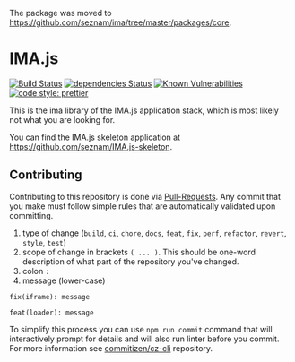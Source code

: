 The package was moved to https://github.com/seznam/ima/tree/master/packages/core.

# IMA.js

[![Build Status](https://travis-ci.org/seznam/IMA.js-core.svg?branch=master)](https://travis-ci.org/seznam/IMA.js-core) [![dependencies Status](https://david-dm.org/seznam/IMA.js-core/status.svg)](https://david-dm.org/seznam/IMA.js-core)
[![Known Vulnerabilities](https://snyk.io/test/npm/ima/badge.svg)](https://snyk.io/test/npm/ima)
[![code style: prettier](https://img.shields.io/badge/code_style-prettier-ff69b4.svg?style=flat-square)](https://github.com/prettier/prettier)

This is the ima library of the IMA.js application stack, which is most likely
not what you are looking for.

You can find the IMA.js skeleton application at
<https://github.com/seznam/IMA.js-skeleton>.

## Contributing

Contributing to this repository is done via [Pull-Requests](https://github.com/seznam/IMA.js-core/pulls).
Any commit that you make must follow simple rules that are automatically validated upon committing.
1. type of change (`build`, `ci`, `chore`, `docs`, `feat`, `fix`, `perf`, `refactor`, `revert`, `style`, `test`)
2. scope of change in brackets `( ... )`. This should be one-word description of what part of the repository you've changed.
3. colon `:`
4. message (lower-case)

`fix(iframe): message`

`feat(loader): message`

To simplify this process you can use `npm run commit` command that will interactively prompt for details and will also run linter before you commit. For more information see [commitizen/cz-cli](https://github.com/commitizen/cz-cli) repository.
